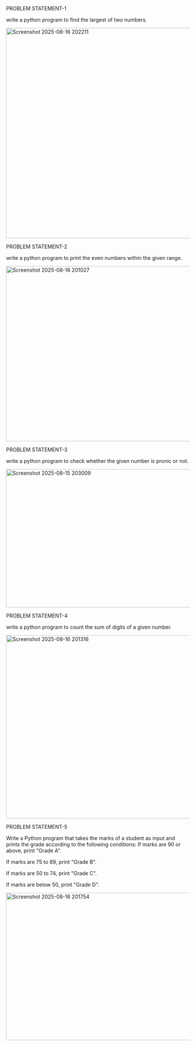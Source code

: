 PROBLEM STATEMENT-1

write a python program to find the largest of two numbers.

<img width="1187" height="575" alt="Screenshot 2025-08-16 202211" src="https://github.com/user-attachments/assets/aca1408e-6f90-496f-9779-d8bcc3eab158" />

PROBLEM STATEMENT-2

write a python program to print the even numbers within the given range.

<img width="1230" height="479" alt="Screenshot 2025-08-16 201027" src="https://github.com/user-attachments/assets/9454b935-107f-4365-a9bd-54cb99125238" />

PROBLEM STATEMENT-3

write a python program to check whether the given number is pronic or not.

<img width="1200" height="378" alt="Screenshot 2025-08-15 203009" src="https://github.com/user-attachments/assets/063dada2-1c51-472d-8f05-ad851b2a5cd8" />

PROBLEM STATEMENT-4

write a python program to count the sum of digits of a given number.

<img width="1207" height="501" alt="Screenshot 2025-08-16 201316" src="https://github.com/user-attachments/assets/d2996844-5f07-4ec5-ac7a-e62a466bb563" />

PROBLEM STATEMENT-5

Write a Python program that takes the marks of a student as input and prints the grade according to the following conditions:
If marks are 90 or above, print "Grade A".

If marks are 75 to 89, print "Grade B".

If marks are 50 to 74, print "Grade C".

If marks are below 50, print "Grade D".

<img width="1078" height="403" alt="Screenshot 2025-08-16 201754" src="https://github.com/user-attachments/assets/df2d5dc2-8821-4d91-8a6f-46a76e18d9da" />
